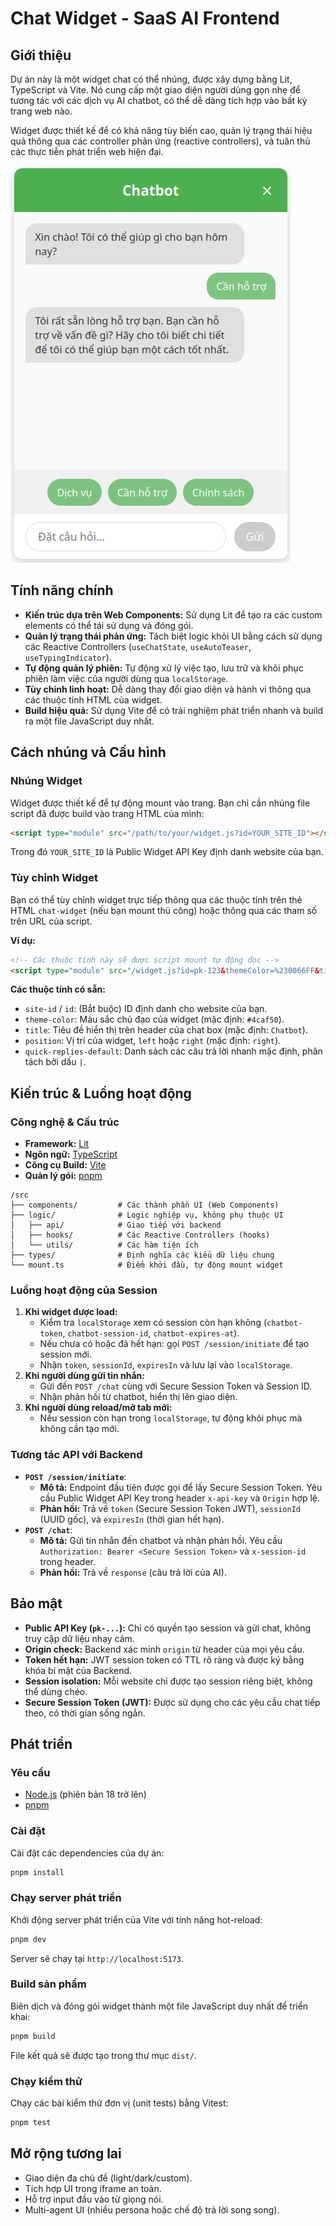 # Chat Widget - SaaS AI Frontend

## Giới thiệu

Dự án này là một widget chat có thể nhúng, được xây dựng bằng Lit, TypeScript và Vite. Nó cung cấp một giao diện người dùng gọn nhẹ để tương tác với các dịch vụ AI chatbot, có thể dễ dàng tích hợp vào bất kỳ trang web nào.

Widget được thiết kế để có khả năng tùy biến cao, quản lý trạng thái hiệu quả thông qua các controller phản ứng (reactive controllers), và tuân thủ các thực tiễn phát triển web hiện đại.

![alt text](docs/chat-preview.png)

## Tính năng chính

- **Kiến trúc dựa trên Web Components:** Sử dụng Lit để tạo ra các custom elements có thể tái sử dụng và đóng gói.
- **Quản lý trạng thái phản ứng:** Tách biệt logic khỏi UI bằng cách sử dụng các Reactive Controllers (`useChatState`, `useAutoTeaser`, `useTypingIndicator`).
- **Tự động quản lý phiên:** Tự động xử lý việc tạo, lưu trữ và khôi phục phiên làm việc của người dùng qua `localStorage`.
- **Tùy chỉnh linh hoạt:** Dễ dàng thay đổi giao diện và hành vi thông qua các thuộc tính HTML của widget.
- **Build hiệu quả:** Sử dụng Vite để có trải nghiệm phát triển nhanh và build ra một file JavaScript duy nhất.

## Cách nhúng và Cấu hình

### Nhúng Widget

Widget được thiết kế để tự động mount vào trang. Bạn chỉ cần nhúng file script đã được build vào trang HTML của mình:

```html
<script type="module" src="/path/to/your/widget.js?id=YOUR_SITE_ID"></script>
```
Trong đó `YOUR_SITE_ID` là Public Widget API Key định danh website của bạn.

### Tùy chỉnh Widget

Bạn có thể tùy chỉnh widget trực tiếp thông qua các thuộc tính trên thẻ HTML `chat-widget` (nếu bạn mount thủ công) hoặc thông qua các tham số trên URL của script.

**Ví dụ:**
```html
<!-- Các thuộc tính này sẽ được script mount tự động đọc -->
<script type="module" src="/widget.js?id=pk-123&themeColor=%230066FF&title=Hỗ%20trợ"></script>
```

**Các thuộc tính có sẵn:**

- `site-id` / `id`: (Bắt buộc) ID định danh cho website của bạn.
- `theme-color`: Màu sắc chủ đạo của widget (mặc định: `#4caf50`).
- `title`: Tiêu đề hiển thị trên header của chat box (mặc định: `Chatbot`).
- `position`: Vị trí của widget, `left` hoặc `right` (mặc định: `right`).
- `quick-replies-default`: Danh sách các câu trả lời nhanh mặc định, phân tách bởi dấu `|`.

## Kiến trúc & Luồng hoạt động

### Công nghệ & Cấu trúc

- **Framework:** [Lit](https://lit.dev/)
- **Ngôn ngữ:** [TypeScript](https://www.typescriptlang.org/)
- **Công cụ Build:** [Vite](https://vitejs.dev/)
- **Quản lý gói:** [pnpm](https://pnpm.io/)

```
/src
├── components/         # Các thành phần UI (Web Components)
├── logic/              # Logic nghiệp vụ, không phụ thuộc UI
│   ├── api/            # Giao tiếp với backend
│   ├── hooks/          # Các Reactive Controllers (hooks)
│   └── utils/          # Các hàm tiện ích
├── types/              # Định nghĩa các kiểu dữ liệu chung
└── mount.ts            # Điểm khởi đầu, tự động mount widget
```

### Luồng hoạt động của Session

1.  **Khi widget được load:**
    - Kiểm tra `localStorage` xem có session còn hạn không (`chatbot-token`, `chatbot-session-id`, `chatbot-expires-at`).
    - Nếu chưa có hoặc đã hết hạn: gọi `POST /session/initiate` để tạo session mới.
    - Nhận `token`, `sessionId`, `expiresIn` và lưu lại vào `localStorage`.
2.  **Khi người dùng gửi tin nhắn:**
    - Gửi đến `POST /chat` cùng với Secure Session Token và Session ID.
    - Nhận phản hồi từ chatbot, hiển thị lên giao diện.
3.  **Khi người dùng reload/mở tab mới:**
    - Nếu session còn hạn trong `localStorage`, tự động khôi phục mà không cần tạo mới.

### Tương tác API với Backend

- **`POST /session/initiate`**:
  - **Mô tả:** Endpoint đầu tiên được gọi để lấy Secure Session Token. Yêu cầu Public Widget API Key trong header `x-api-key` và `Origin` hợp lệ.
  - **Phản hồi:** Trả về `token` (Secure Session Token JWT), `sessionId` (UUID gốc), và `expiresIn` (thời gian hết hạn).
- **`POST /chat`**:
  - **Mô tả:** Gửi tin nhắn đến chatbot và nhận phản hồi. Yêu cầu `Authorization: Bearer <Secure Session Token>` và `x-session-id` trong header.
  - **Phản hồi:** Trả về `response` (câu trả lời của AI).

## Bảo mật

- **Public API Key (`pk-...`):** Chỉ có quyền tạo session và gửi chat, không truy cập dữ liệu nhạy cảm.
- **Origin check:** Backend xác minh `origin` từ header của mọi yêu cầu.
- **Token hết hạn:** JWT session token có TTL rõ ràng và được ký bằng khóa bí mật của Backend.
- **Session isolation:** Mỗi website chỉ được tạo session riêng biệt, không thể dùng chéo.
- **Secure Session Token (JWT):** Được sử dụng cho các yêu cầu chat tiếp theo, có thời gian sống ngắn.

## Phát triển

### Yêu cầu

- [Node.js](https://nodejs.org/) (phiên bản 18 trở lên)
- [pnpm](https://pnpm.io/installation)

### Cài đặt

Cài đặt các dependencies của dự án:
```bash
pnpm install
```

### Chạy server phát triển

Khởi động server phát triển của Vite với tính năng hot-reload:
```bash
pnpm dev
```
Server sẽ chạy tại `http://localhost:5173`.

### Build sản phẩm

Biên dịch và đóng gói widget thành một file JavaScript duy nhất để triển khai:
```bash
pnpm build
```
File kết quả sẽ được tạo trong thư mục `dist/`.

### Chạy kiểm thử

Chạy các bài kiểm thử đơn vị (unit tests) bằng Vitest:
```bash
pnpm test
```

## Mở rộng tương lai

- Giao diện đa chủ đề (light/dark/custom).
- Tích hợp UI trong iframe an toàn.
- Hỗ trợ input đầu vào từ giọng nói.
- Multi-agent UI (nhiều persona hoặc chế độ trả lời song song).
